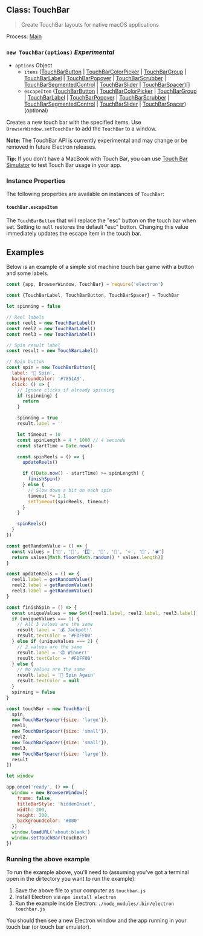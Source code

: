 ## Class: TouchBar

> Create TouchBar layouts for native macOS applications

Process: [Main]({{site.baseurl}}/docs/tutorial/quick-start#main-process)

### `new TouchBar(options)` _Experimental_

*   `options` Object
    *   `items` ([TouchBarButton]({{site.baseurl}}/docs/api/touch-bar-button) &#124; [TouchBarColorPicker]({{site.baseurl}}/docs/api/touch-bar-color-picker) &#124; [TouchBarGroup]({{site.baseurl}}/docs/api/touch-bar-group) &#124; [TouchBarLabel]({{site.baseurl}}/docs/api/touch-bar-label) &#124; [TouchBarPopover]({{site.baseurl}}/docs/api/touch-bar-popover) &#124; [TouchBarScrubber]({{site.baseurl}}/docs/api/touch-bar-scrubber) &#124; [TouchBarSegmentedControl]({{site.baseurl}}/docs/api/touch-bar-segmented-control) &#124; [TouchBarSlider]({{site.baseurl}}/docs/api/touch-bar-slider) &#124; [TouchBarSpacer]({{site.baseurl}}/docs/api/touch-bar-spacer))[]
    *   `escapeItem` ([TouchBarButton]({{site.baseurl}}/docs/api/touch-bar-button) &#124; [TouchBarColorPicker]({{site.baseurl}}/docs/api/touch-bar-color-picker) &#124; [TouchBarGroup]({{site.baseurl}}/docs/api/touch-bar-group) &#124; [TouchBarLabel]({{site.baseurl}}/docs/api/touch-bar-label) &#124; [TouchBarPopover]({{site.baseurl}}/docs/api/touch-bar-popover) &#124; [TouchBarScrubber]({{site.baseurl}}/docs/api/touch-bar-scrubber) &#124; [TouchBarSegmentedControl]({{site.baseurl}}/docs/api/touch-bar-segmented-control) &#124; [TouchBarSlider]({{site.baseurl}}/docs/api/touch-bar-slider) &#124; [TouchBarSpacer]({{site.baseurl}}/docs/api/touch-bar-spacer)) (optional)

Creates a new touch bar with the specified items. Use `BrowserWindow.setTouchBar` to add the `TouchBar` to a window.

**Note:** The TouchBar API is currently experimental and may change or be removed in future Electron releases.

**Tip:** If you don't have a MacBook with Touch Bar, you can use [Touch Bar Simulator](https://github.com/sindresorhus/touch-bar-simulator) to test Touch Bar usage in your app.

### Instance Properties

The following properties are available on instances of `TouchBar`:

#### `touchBar.escapeItem`

The `TouchBarButton` that will replace the "esc" button on the touch bar when set. Setting to `null` restores the default "esc" button. Changing this value immediately updates the escape item in the touch bar.

## Examples

Below is an example of a simple slot machine touch bar game with a button and some labels.

```javascript
const {app, BrowserWindow, TouchBar} = require('electron')

const {TouchBarLabel, TouchBarButton, TouchBarSpacer} = TouchBar

let spinning = false

// Reel labels
const reel1 = new TouchBarLabel()
const reel2 = new TouchBarLabel()
const reel3 = new TouchBarLabel()

// Spin result label
const result = new TouchBarLabel()

// Spin button
const spin = new TouchBarButton({
  label: '🎰 Spin',
  backgroundColor: '#7851A9',
  click: () => {
    // Ignore clicks if already spinning
    if (spinning) {
      return
    }

    spinning = true
    result.label = ''

    let timeout = 10
    const spinLength = 4 * 1000 // 4 seconds
    const startTime = Date.now()

    const spinReels = () => {
      updateReels()

      if ((Date.now() - startTime) >= spinLength) {
        finishSpin()
      } else {
        // Slow down a bit on each spin
        timeout *= 1.1
        setTimeout(spinReels, timeout)
      }
    }

    spinReels()
  }
})

const getRandomValue = () => {
  const values = ['🍒', '💎', '7️⃣', '🍊', '🔔', '⭐', '🍇', '🍀']
  return values[Math.floor(Math.random() * values.length)]
}

const updateReels = () => {
  reel1.label = getRandomValue()
  reel2.label = getRandomValue()
  reel3.label = getRandomValue()
}

const finishSpin = () => {
  const uniqueValues = new Set([reel1.label, reel2.label, reel3.label]).size
  if (uniqueValues === 1) {
    // All 3 values are the same
    result.label = '💰 Jackpot!'
    result.textColor = '#FDFF00'
  } else if (uniqueValues === 2) {
    // 2 values are the same
    result.label = '😍 Winner!'
    result.textColor = '#FDFF00'
  } else {
    // No values are the same
    result.label = '🙁 Spin Again'
    result.textColor = null
  }
  spinning = false
}

const touchBar = new TouchBar([
  spin,
  new TouchBarSpacer({size: 'large'}),
  reel1,
  new TouchBarSpacer({size: 'small'}),
  reel2,
  new TouchBarSpacer({size: 'small'}),
  reel3,
  new TouchBarSpacer({size: 'large'}),
  result
])

let window

app.once('ready', () => {
  window = new BrowserWindow({
    frame: false,
    titleBarStyle: 'hiddenInset',
    width: 200,
    height: 200,
    backgroundColor: '#000'
  })
  window.loadURL('about:blank')
  window.setTouchBar(touchBar)
})
```

### Running the above example

To run the example above, you'll need to (assuming you've got a terminal open in the dirtectory you want to run the example):

1.  Save the above file to your computer as `touchbar.js`
2.  Install Electron via `npm install electron`
3.  Run the example inside Electron: `./node_modules/.bin/electron touchbar.js`

You should then see a new Electron window and the app running in your touch bar (or touch bar emulator).
